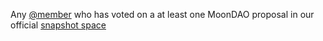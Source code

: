 Any [@member](@member.md) who has voted on a at least one MoonDAO proposal in our official [snapshot space](https://vote.moondao.com/)